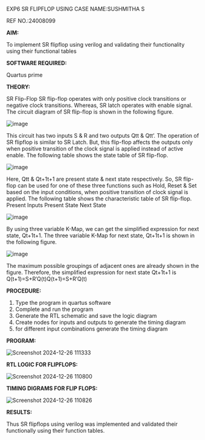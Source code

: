 EXP6 SR FLIPFLOP USING CASE
NAME:SUSHMITHA S

REF NO.:24008099


**AIM:**

To implement  SR flipflop using verilog and validating their functionality using their functional tables

**SOFTWARE REQUIRED:**

Quartus prime

**THEORY:**

SR Flip-Flop SR flip-flop operates with only positive clock transitions or negative clock transitions. Whereas, SR latch operates with enable signal. The circuit diagram of SR flip-flop is shown in the following figure.

![image](https://github.com/naavaneetha/SR-FLIPFLOP-USING-CASE/assets/154305477/0f710028-ad52-4d3e-9276-8714cf023a25)

 
This circuit has two inputs S & R and two outputs Qtt & Qtt’. The operation of SR flipflop is similar to SR Latch. But, this flip-flop affects the outputs only when positive transition of the clock signal is applied instead of active enable. The following table shows the state table of SR flip-flop.

![image](https://github.com/naavaneetha/SR-FLIPFLOP-USING-CASE/assets/154305477/dabfc4f4-87e3-4cbc-9472-f89ee1b5ed30)

 
Here, Qtt & Qt+1t+1 are present state & next state respectively. So, SR flip-flop can be used for one of these three functions such as Hold, Reset & Set based on the input conditions, when positive transition of clock signal is applied. The following table shows the characteristic table of SR flip-flop. Present Inputs Present State Next State

![image](https://github.com/naavaneetha/SR-FLIPFLOP-USING-CASE/assets/154305477/dd90d16c-aec5-4290-a586-e2346b1e9eb5)

 
By using three variable K-Map, we can get the simplified expression for next state, Qt+1t+1. The three variable K-Map for next state, Qt+1t+1 is shown in the following figure.

![image](https://github.com/naavaneetha/SR-FLIPFLOP-USING-CASE/assets/154305477/473efad6-d70b-4ca7-aeb7-898bbfca319f)

 
The maximum possible groupings of adjacent ones are already shown in the figure. Therefore, the simplified expression for next state Qt+1t+1 is Q(t+1)=S+R′Q(t)Q(t+1)=S+R′Q(t)

**PROCEDURE:**

1. Type the program in quartus software
2. Complete and run the program
3. Generate the RTL schematic and save the logic diagram
4. Create nodes for inputs and outputs to generate the timing diagram
5. for different input combinations generate the timing diagram

**PROGRAM:**



![Screenshot 2024-12-26 111333](https://github.com/user-attachments/assets/1b984e3a-eef3-4882-84ca-86e039ce08b1)


**RTL LOGIC FOR FLIPFLOPS:**

![Screenshot 2024-12-26 110800](https://github.com/user-attachments/assets/d22e49a8-c543-4357-a26c-625b64f9c755)


**TIMING DIGRAMS FOR FLIP FLOPS:**

![Screenshot 2024-12-26 110826](https://github.com/user-attachments/assets/67201e65-5ea7-492e-8698-90ed4d2eabde)


**RESULTS:**

Thus SR flipflops using verilog was implemented and validated their functionally using their function tables.
